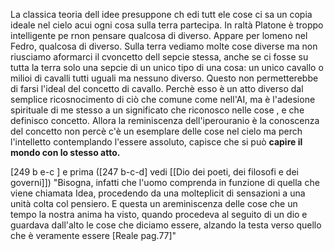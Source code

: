 La classica teoria dell idee presuppone ch edi tutt ele cose ci sa un copia ideale nel cielo acui ogni cosa sulla terra partecipa. In raltà Platone è troppo intelligente pe rnon pensare qualcosa di diverso.
Appare per lomeno nel Fedro, qualcosa di diverso. Sulla terra vediamo molte cose diverse ma non riusciamo aformarci il cvoncetto dell sepcie stessa, anche se ci fosse su tutta la terra solo una sepcie di un unico tipo di una cosa: un unico cavallo o milioi di cavalli tutti uguali ma nessuno diverso. Questo non permetterebbe di farsi l'ideal del concetto di cavallo. Perchè  esso è un atto diverso dal semplice ricosnocimento di ciò che  comune come nell'AI, ma è l'adesione spirituale di me stesso a un significato che riconosco nelle cose , e che definisco concetto. Allora la  reminiscenza dell'iperouranio è la conoscenza del concetto non percè c'è un esemplare  delle cose nel cielo ma perch l'intelletto contemplando l'essere assoluto, capisce che si può **capire il mondo con lo stesso atto.**

\[249 b e-c ] e prima (\[247 b-c-d] vedi [[Dio dei poeti, dei filosofi e dei governi]])
"Bisogna, infatti che l'uomo comprenda in funzione di quella che viene chiamata Idea, procedendo da una molteplicit di sensazioni a una unità colta col pensiero. E questa  un areminiscenza  delle cose che un tempo la nostra anima ha visto, quando procedeva al seguito di un dio e guardava dall'alto le cose che diciamo essere, alzando la testa verso quello che è veramente essere \[Reale pag.77]"
